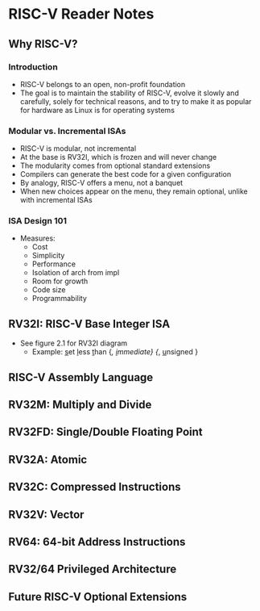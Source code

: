 # RISC-V Reader Notes

## Why RISC-V?

### Introduction

- RISC-V belongs to an open, non-profit foundation
- The goal is to maintain the stability of RISC-V, evolve it slowly and carefully, solely for technical reasons, and to try to make it as popular for hardware as Linux is for operating systems

### Modular vs. Incremental ISAs

- RISC-V is modular, not incremental
- At the base is RV32I, which is frozen and will never change
- The modularity comes from optional standard extensions
- Compilers can generate the best code for a given configuration
- By analogy, RISC-V offers a menu, not a banquet
- When new choices appear on the menu, they remain optional, unlike with incremental ISAs

### ISA Design 101

- Measures:
  - Cost
  - Simplicity
  - Performance
  - Isolation of arch from impl
  - Room for growth
  - Code size
  - Programmability

## RV32I: RISC-V Base Integer ISA

- See figure 2.1 for RV32I diagram
  - Example: <ins>s</ins>et <ins>l</ins>ess <ins>t</ins>han \{_, <ins>i</ins>mmediate\} \{_, <ins>u</ins>nsigned \}

## RISC-V Assembly Language

## RV32M: Multiply and Divide

## RV32FD: Single/Double Floating Point

## RV32A: Atomic

## RV32C: Compressed Instructions

## RV32V: Vector

## RV64: 64-bit Address Instructions

## RV32/64 Privileged Architecture

## Future RISC-V Optional Extensions
